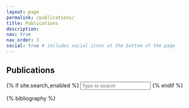 ```yaml
---
layout: page
permalink: /publications/
title: Publications
description: 
nav: true
nav_order: 3
social: true # includes social icons at the bottom of the page
---
```


## Publications 

<!-- _pages/publications.md -->

{% if site.search_enabled %}
<input type="text" id="bibsearch" spellcheck="false" autocomplete="off" class="search bibsearch-form-input" placeholder="Type to search">
{% endif %}

<div class="publications">

{% bibliography %}

</div>
